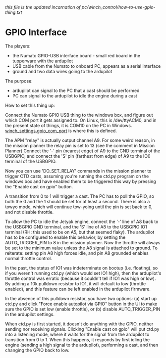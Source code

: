 *this file is the updated incarnation of pc/winch_control/how-to-use-gpio-thing.txt*

GPIO Interface
===

The players:

 * the Numato GPIO-USB interface board - small red board in the tupperware with the ardupilot
 * USB cable from the Numato to onboard PC, appears as a serial interface
 * ground and two data wires going to the ardupilot
 
The purpose: 

 * ardupilot can signal to the PC that a cast should be performed
 * PC can signal to the ardupilot to idle the engine during a cast
 
How to set this thing up:

Connect the Numato GPIO USB thing to the windows box, and figure out
which COM port it gets assigned to. On Linux, this is /dev/ttyACM0,
and in the present state of things, it is COM10 on the PC in Windows.
[winch_settings.gpio_com_port](../pc/winch_control/winch_settings.py)
is where this is defined.

The APM "relay" is actually output channel A9. For some weird reason,
in the mission planner the relay pin is set to 13 (see the comment in
Mission Planner) Connect the '-' pin (nearest edge) of A9 to the GND terminal of the USBGPIO, 
and connect the 'S' pin (farthest from edge) of A9 to the IO0 terminal of 
the USBGPIO.

Now you can use 'DO_SET_RELAY'
commands in the mission planner to trigger CTD casts, assuming you're
running the ctd.py program on the windows box and have enabled them to
be triggered this way by pressing the "Enable cast on gpio" button. 

A transition from 0 to 1 will trigger a cast.  The PC has to poll the
GPIO, so both the 0 and the 1 should be set for at least a second.
There is also a towyo mode, which will continue tow-yoing until the
pin is set back to 0, and not disable throttle.

To allow the PC to idle the Jetyak engine, 
connect the '-' line of A8 back to the USBGPIO GND terminal, and the 'S' line of
A8 to the USBGPIO IO1 terminal (RH: this used to be on A5, but that
seemed flaky). The ardupilot has to be configured to enable this behavior,
by setting the AUTO_TRIGGER_PIN to 8 in the mission planner. 
Now the throttle will always be set to the minimum value unless the A8 signal
is attached to ground.  To reiterate: setting pin A8 high forces idle, and
pin A8 grounded enables normal throttle control.

In the past, the status of IO1 was indeterminate on bootup (i.e. floating), 
so if you weren't running ctd.py (which would set IO1 high), then the
ardupilot's throttle control was erratic (because it couldn't tell if 
IO1 was high or low).  By adding a 10k pulldown resistor to IO1, it will default
to low (throttle enabled), and this feature can be left enabled in the ardupilot
firmware.

In the absence of this pulldown resistor, you have two options: (a) start up ctd.py and click
"Force enable autopilot via GPIO" button in the UI to make sure the GPIO
is set low (enable throttle), or (b) disable AUTO_TRIGGER_PIN in the ardupilot
settings.

When ctd.py is first started, it doesn't do anything with the GPIO, neither
sending nor receiving signals.  Clicking "Enable cast on gpio" will put
ctd.py into a listening mode, where it waits for the signal from the ardupilot
to transition from 0 to 1.  When this happens, it responds by first idling
the engine (sending a high signal to the ardupilot), performing a cast, and then
changing the GPIO back to low.
